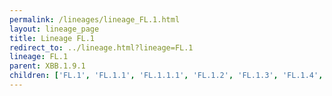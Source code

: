 ```yaml
---
permalink: /lineages/lineage_FL.1.html
layout: lineage_page
title: Lineage FL.1
redirect_to: ../lineage.html?lineage=FL.1
lineage: FL.1
parent: XBB.1.9.1
children: ['FL.1', 'FL.1.1', 'FL.1.1.1', 'FL.1.2', 'FL.1.3', 'FL.1.4', 'FL.1.5', 'FL.1.5.1', 'FL.1.5.2', 'FL.1.6', 'FL.1.7', 'FL.1.8']
---
```

